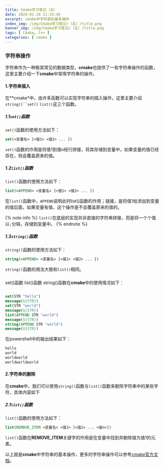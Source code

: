 ```yaml
---
title: Cmake学习笔记（五）
date: 2024-01-24 21:33:45
excerpt: cmake中字符串的基本操作
index_img: /img/Cmake学习笔记/（五）/title.png
banner_img: /img/Cmake学习笔记/（五）/title.png
tags: [ Cmake, C++ ]
categories: [ cmake ]
---
```


### 字符串操作

字符串作为一种极其常见的数据类型，**cmake**也提供了一些字符串操作的函数，这里主要介绍一下**cmake**中常用字符串的操作。

#### 1.字符串插入

在**cmake*中，由许多函数可以实现字符串的插入操作，这里主要介绍`string()``set()` `list()`这三个函数。

##### 1.1`set()`函数

`set()`函数的使用方法如下：

```cmake
set(<变量名> [<值1> <值2> ... ])
```

`set()`函数的作用是将值1到值n经行拼接，将其存储到变量中，如果变量的值已经存在，则会覆盖原来的值。

##### 1.2`list()`函数

`list()`函数的使用方法如下：

```cmake
list(<APPEND> <变量名> [<值1> <值2> ... ])
```

在`list()`函数中，`APPEND`说明此时list()函数的作用；链接，是将值1给添加到变量的值后面，如果变量有值，这个操作是不会覆盖原来的值的。


{% note info %}
`list()`在底层的实现并非直接的字符串拼接，而是将一个个值以`;`分隔，存储到变量中。
{% endnote %}

##### 1.3`string()`函数

`string()`函数的使用方法如下：

```cmake
string(<APPEND> <变量名> [<值1> <值2> ... ])
```

`string()`函数的用法大致和`list()`相同。

##### 

set()函数 list()函数 string()函数在**cmake**中的使用情况如下：

```cmake

set(STR "hello")
message(${STR})
set(STR "world")
message(${STR})
list(APPEND STR "world")
message(${STR})
string(APPEND STR "world")
message(${STR})
```

在powershell中的输出结果如下：

```powershell
hello
world
worldworld
worldworldworld
```
#### 2.字符串的删除

在**cmake**中，我们可以使用`string()`函数与`list()`函数来删除字符串中的某些字符，具体内容如下

##### 2.1`list()`函数

`list()`函数的使用方法如下：

```cmake
list(REMOVE_ITEM <变量名> <值1> [<值2> ... <值n>])
```
`list()`函数在**REMOVE_ITEM**关键字的作用是在变量中找到并删除值为值1的元素。

以上就是**cmake**中字符串的基本操作，更多的字符串操作可以参考[cmake官方文档](https://cmake.org/cmake/help/latest/manual/cmake-generator-expressions.7.html#manual:cmake-generator-expressions(7))。


